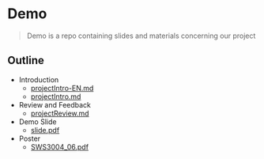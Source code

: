 # Demo

> Demo is a repo containing slides and materials concerning our project

## Outline

- Introduction
  - [projectIntro-EN.md](https://github.com/Cloud-Computing-Group-NUS/Demo/blob/main/projectIntro-EN.md "projectIntro-EN.md")
  - [projectIntro.md](https://github.com/Cloud-Computing-Group-NUS/Demo/blob/main/projectIntro.md "projectIntro.md")
- Review and Feedback
  - [projectReview.md](https://github.com/Cloud-Computing-Group-NUS/Demo/blob/main/projectReview.md "projectReview.md")
- Demo Slide
  - [slide.pdf](https://github.com/Cloud-Computing-Group-NUS/Demo/blob/main/slide.pdf "slide.pdf")
- Poster
  - [SWS3004_06.pdf](https://github.com/Cloud-Computing-Group-NUS/Demo/blob/main/SWS3004_06.pdf "SWS3004_06.pdf")
